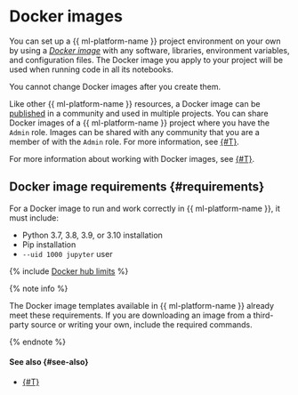 # Docker images

You can set up a {{ ml-platform-name }} project environment on your own by using a [_Docker image_](https://docs.docker.com/engine/reference/commandline/image/) with any software, libraries, environment variables, and configuration files. The Docker image you apply to your project will be used when running code in all its notebooks.

You cannot change Docker images after you create them.

Like other {{ ml-platform-name }} resources, a Docker image can be [published](../operations/user-images.md#share) in a community and used in multiple projects. You can share Docker images of a {{ ml-platform-name }} project where you have the `Admin` role. Images can be shared with any community that you are a member of with the `Admin` role. For more information, see [{#T}](../security/index.md).

For more information about working with Docker images, see [{#T}](../operations/user-images.md).

## Docker image requirements {#requirements}

For a Docker image to run and work correctly in {{ ml-platform-name }}, it must include:
* Python 3.7, 3.8, 3.9, or 3.10 installation
* Pip installation
* `--uid 1000 jupyter` user

{% include [Docker hub limits](../../_includes/datasphere/dockerhub-limits.md) %}

{% note info %}

The Docker image templates available in {{ ml-platform-name }} already meet these requirements. If you are downloading an image from a third-party source or writing your own, include the required commands.

{% endnote %}

#### See also {#see-also}

* [{#T}](../operations/user-images.md)